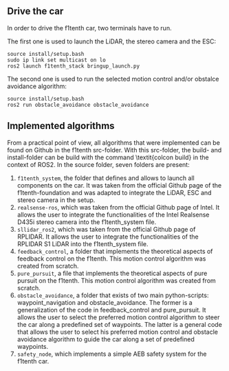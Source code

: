 ## Drive the car
In order to drive the f1tenth car, two terminals have to run.

The first one is used to launch the LiDAR, the stereo camera and the ESC:
```
source install/setup.bash
sudo ip link set multicast on lo
ros2 launch f1tenth_stack bringup_launch.py
```

The second one is used to run the selected motion control and/or obstalce avoidance algorithm:
```
source install/setup.bash
ros2 run obstacle_avoidance obstacle_avoidance
```

## Implemented algorithms
From a practical point of view, all algorithms that were implemented can be found on Github in the f1tenth src-folder. With this src-folder, the build- and install-folder can be build with the command \textit{colcon build} in the context of ROS2. In the source folder, seven folders are present:

1. `f1tenth_system`, the folder that defines and allows to launch all components on the car. It was taken from the official Github page of the f1tenth-foundation and was adapted to integrate the LiDAR, ESC and stereo camera in the setup.
2. `realsense-ros`, which was taken from the official Github page of Intel. It allows the user to integrate the functionalities of the Intel Realsense D435i stereo camera into the f1tenth_system file.
3. `sllidar_ros2`, which was taken from the official Github page of RPLIDAR. It allows the user to integrate the functionalities of the RPLIDAR S1 LiDAR into the f1tenth_system file.
4. `feedback_control`, a folder that implements the theoretical aspects of feedback control on the f1tenth. This motion control algorithm was created from scratch.
5. `pure_pursuit`, a file that implements the theoretical aspects of pure pursuit on the f1tenth. This motion control algorithm was created from scratch.
6. `obstacle_avoidance`, a folder that exists of two main python-scripts: waypoint_navigation and obstacle_avoidance. The former is a generalization of the code in feedback_control and pure_pursuit. It allows the user to select the preferred motion control algorithm to steer the car along a predefined set of waypoints. The latter is a general code that allows the user to select his preferred motion control and obstacle avoidance algorithm to guide the car along a set of predefined waypoints. 
7. `safety_node`, which implements a simple AEB safety system for the f1tenth car. 
